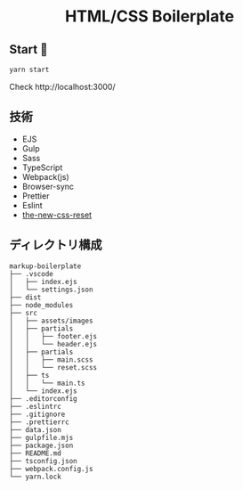 <h1 align="center">HTML/CSS Boilerplate</h1>

## Start 🚀

```bash
yarn start
```

Check http://localhost:3000/

## 技術

- EJS
- Gulp
- Sass
- TypeScript
- Webpack(js)
- Browser-sync
- Prettier
- Eslint
- [the-new-css-reset](https://github.com/elad2412/the-new-css-reset)

## ディレクトリ構成

```
markup-boilerplate
├── .vscode
│	├── index.ejs
│	└── settings.json
├── dist
├── node_modules
├── src
│	├── assets/images
│	├── partials
│	│	├── footer.ejs
│	│	└── header.ejs
│	├── partials
│	│	├── main.scss
│	│	└── reset.scss
│	├── ts
│	│	└── main.ts
│	└── index.ejs
├── .editorconfig
├── .eslintrc
├── .gitignore
├── .prettierrc
├── data.json
├── gulpfile.mjs
├── package.json
├── README.md
├── tsconfig.json
├── webpack.config.js
└── yarn.lock
```
